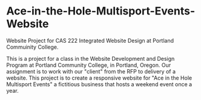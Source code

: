 # Ace-in-the-Hole-Multisport-Events-Website

Website Project for CAS 222 Integrated Website Design at Portland Commuinity College.

This is a project for a class in the Website Development and Design Program at Portland Community College, in Portland, Oregon. Our assignment is to work with our "client" from the RFP to delivery of a website. This project is to create a responsive website for "Ace in the Hole Multisport Events" a fictitious business that hosts a weekend event once a year.
